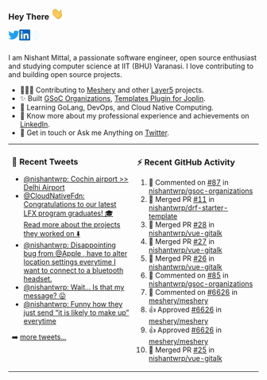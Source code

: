 ### Hey There <img src="./assets/wave.gif" width="25px">
<a href="http://urls.nishantwrp.com/github-to-twitter" target="_blank">
  <img align="left" alt="Nishant's Twitter" width="22px" src="./assets/twitter.svg" />
</a>
<a href="http://urls.nishantwrp.com/github-to-linkedin" target="_blank">
  <img align="left" alt="Nishant's LinkedIn" width="22px" src="./assets/linkedin.svg" />
</a>
<a href="http://urls.nishantwrp.com/github-to-site" target="_blank">
  <img align="left" alt="Nishant's Site" width="22px" src="./assets/globe.svg" />
</a>
<br /><br />

I am Nishant Mittal, a passionate software engineer, open source enthusiast and studying computer science at IIT (BHU) Varanasi. I love contributing to and building open source projects.

- 👨🏽‍💻 Contributing to [Meshery](https://meshery.io/) and other [Layer5](https://layer5.io/) projects.
- ✨ Built [GSoC Organizations](https://www.gsocorganizations.dev/), [Templates Plugin for Joplin](https://github.com/joplin/plugin-templates).
- 🌱 Learning GoLang, DevOps, and Cloud Native Computing.
- 🚀 Know more about my professional experience and achievements on [LinkedIn](http://urls.nishantwrp.com/github-to-linkedin).
- 💬 Get in touch or Ask me Anything on [Twitter](http://urls.nishantwrp.com/github-to-twitter).

<table><tr>
<td valign="top" width="50%">

### 📱 Recent Tweets
<!-- TWITTER:START -->
- [@nishantwrp: Cochin airport &gt;&gt; Delhi Airport](https://rss.app/articles/cb4e791f6f6d729c074351566bd3a7c508111d6e1136a1e9c3ec930d979628d4f61eb1492ac7df6ef3a36d74dc17089569d56ee5c61a731d8d)
- [@CloudNativeFdn: Congratulations to our latest LFX program graduates! 🎓 Read more about the projects they worked on ⬇️](https://rss.app/articles/cb4e791f6f6d729c074351566bd3a7c508111d6e3c33bdf4c6cc860e8c9062e1e611ea4f2d899a2db0bd6b7bdf14079b65dc69e7ca1679128a3bc36a83)
- [@nishantwrp: Disappointing bug from @Apple , have to alter location settings everytime I want to connect to a bluetooth headset.](https://rss.app/articles/cb4e791f6f6d729c074351566bd3a7c508111d6e1136a1e9c3ec930d979628d4f61eb1492ac7df6ef3a26e7ddf1d0c9766d76ae0c2177d148b)
- [@nishantwrp: Wait... Is that my message? 😛](https://rss.app/articles/cb4e791f6f6d729c074351566bd3a7c508111d6e1136a1e9c3ec930d979628d4f61eb1492ac7df6ef3a26b74da14099b62dc6de6c516791483)
- [@nishantwrp: Funny how they just send “it is likely to make up” everytime](https://rss.app/articles/cb4e791f6f6d729c074351566bd3a7c508111d6e1136a1e9c3ec930d979628d4f61eb1492ac7df6dfaab6979d8100e9563d06ae1c6117b1483)
<!-- TWITTER:END -->
➡️ [more tweets...](http://urls.nishantwrp.com/github-to-twitter)

</td>
<td valign="top" width="50%">

### ⚡ Recent GitHub Activity
<!--RECENT_ACTIVITY:start-->
1. 💬 Commented on [#87](https://github.com/nishantwrp/gsoc-organizations/pull/87#issuecomment-1347692695) in [nishantwrp/gsoc-organizations](https://github.com/nishantwrp/gsoc-organizations)
2. 🎉 Merged PR [#11](https://github.com/nishantwrp/drf-starter-template/pull/11) in [nishantwrp/drf-starter-template](https://github.com/nishantwrp/drf-starter-template)
3. 🎉 Merged PR [#28](https://github.com/nishantwrp/vue-gitalk/pull/28) in [nishantwrp/vue-gitalk](https://github.com/nishantwrp/vue-gitalk)
4. 🎉 Merged PR [#27](https://github.com/nishantwrp/vue-gitalk/pull/27) in [nishantwrp/vue-gitalk](https://github.com/nishantwrp/vue-gitalk)
5. 🎉 Merged PR [#26](https://github.com/nishantwrp/vue-gitalk/pull/26) in [nishantwrp/vue-gitalk](https://github.com/nishantwrp/vue-gitalk)
6. 💬 Commented on [#85](https://github.com/nishantwrp/gsoc-organizations/issues/85#issuecomment-1343142982) in [nishantwrp/gsoc-organizations](https://github.com/nishantwrp/gsoc-organizations)
7. 💬 Commented on [#6626](https://github.com/meshery/meshery/pull/6626#discussion_r1041920485) in [meshery/meshery](https://github.com/meshery/meshery)
8. 👍 Approved [#6626](https://github.com/meshery/meshery/pull/6626#pullrequestreview-1208003946) in [meshery/meshery](https://github.com/meshery/meshery)
9. 👍 Approved [#6626](https://github.com/meshery/meshery/pull/6626#pullrequestreview-1208003946) in [meshery/meshery](https://github.com/meshery/meshery)
10. 🎉 Merged PR [#25](https://github.com/nishantwrp/vue-gitalk/pull/25) in [nishantwrp/vue-gitalk](https://github.com/nishantwrp/vue-gitalk)
<!--RECENT_ACTIVITY:end-->

</td>
</tr></table>
